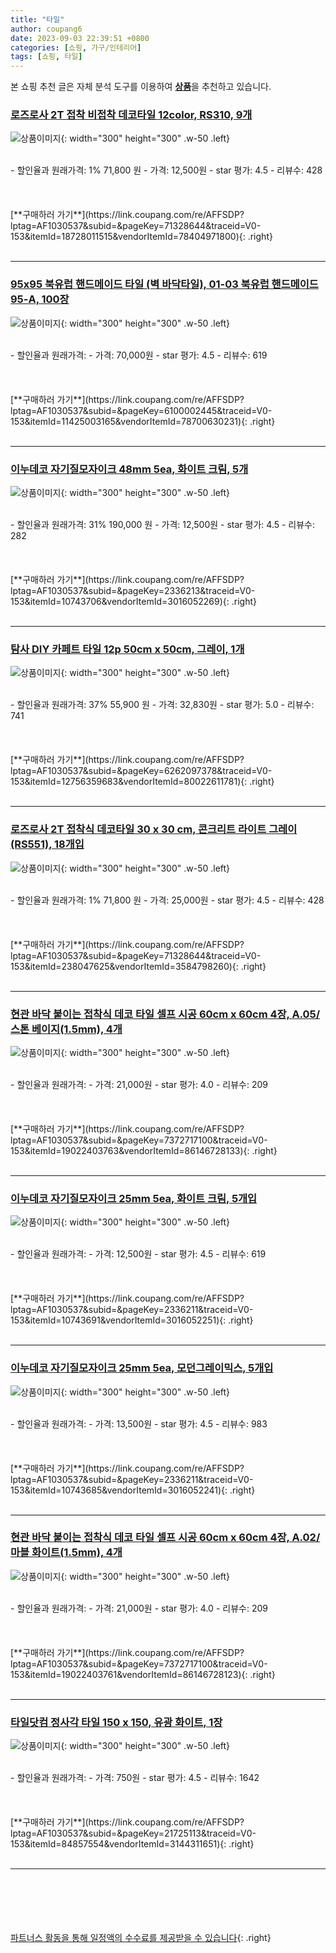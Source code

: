 ```yaml
---
title: "타일"
author: coupang6
date: 2023-09-03 22:39:51 +0800
categories: [쇼핑, 가구/인테리어]
tags: [쇼핑, 타일]
---
```


본 쇼핑 추천 글은 자체 분석 도구를 이용하여 [**상품**](https://link.coupang.com/a/bao1ui)을 추천하고 있습니다.

### [로즈로사 2T 접착 비접착 데코타일 12color, RS310, 9개](https://link.coupang.com/re/AFFSDP?lptag=AF1030537&subid=&pageKey=71328644&traceid=V0-153&itemId=18728011515&vendorItemId=78404971800)

![상품이미지](https://thumbnail8.coupangcdn.com/thumbnails/remote/230x230ex/image/vendor_inventory/72f0/25ad7c07ca78e8c5d00be05da3d14b2190ebf0092ef2b32b9a8a7a8db2c1.jpg){: width="300" height="300" .w-50 .left}


<br>
- 할인율과 원래가격: 1%  71,800   원
- 가격: 12,500원
- star 평가: 4.5
- 리뷰수: 428
<br>
<br>
<br>
<br>
[**구매하러 가기**](https://link.coupang.com/re/AFFSDP?lptag=AF1030537&subid=&pageKey=71328644&traceid=V0-153&itemId=18728011515&vendorItemId=78404971800){: .right}
<br>
<br>

---

### [95x95 북유럽 핸드메이드 타일 (벽 바닥타일), 01-03 북유럽 핸드메이드 95-A, 100장](https://link.coupang.com/re/AFFSDP?lptag=AF1030537&subid=&pageKey=6100002445&traceid=V0-153&itemId=11425003165&vendorItemId=78700630231)

![상품이미지](https://thumbnail9.coupangcdn.com/thumbnails/remote/230x230ex/image/vendor_inventory/c461/52802144d1578fe13f5ba0b82f1cfd491496da16efb31939cbaadf768696.jpg){: width="300" height="300" .w-50 .left}


<br>
- 할인율과 원래가격: 
- 가격: 70,000원
- star 평가: 4.5
- 리뷰수: 619
<br>
<br>
<br>
<br>
[**구매하러 가기**](https://link.coupang.com/re/AFFSDP?lptag=AF1030537&subid=&pageKey=6100002445&traceid=V0-153&itemId=11425003165&vendorItemId=78700630231){: .right}
<br>
<br>

---

### [이누데코 자기질모자이크 48mm 5ea, 화이트 크림, 5개](https://link.coupang.com/re/AFFSDP?lptag=AF1030537&subid=&pageKey=2336213&traceid=V0-153&itemId=10743706&vendorItemId=3016052269)

![상품이미지](https://thumbnail10.coupangcdn.com/thumbnails/remote/230x230ex/image/retail/images/2016/03/17/20/2/3655256e-c6ea-4358-8aa6-3bf1f4820c85.jpg){: width="300" height="300" .w-50 .left}


<br>
- 할인율과 원래가격: 31%  190,000   원
- 가격: 12,500원
- star 평가: 4.5
- 리뷰수: 282
<br>
<br>
<br>
<br>
[**구매하러 가기**](https://link.coupang.com/re/AFFSDP?lptag=AF1030537&subid=&pageKey=2336213&traceid=V0-153&itemId=10743706&vendorItemId=3016052269){: .right}
<br>
<br>

---

### [탐사 DIY 카페트 타일 12p 50cm x 50cm, 그레이, 1개](https://link.coupang.com/re/AFFSDP?lptag=AF1030537&subid=&pageKey=6262097378&traceid=V0-153&itemId=12756359683&vendorItemId=80022611781)

![상품이미지](https://thumbnail9.coupangcdn.com/thumbnails/remote/230x230ex/image/retail/images/5721125307940570-2546db19-98bc-4e7e-97d8-7a8ececbdc61.jpg){: width="300" height="300" .w-50 .left}


<br>
- 할인율과 원래가격: 37%  55,900   원
- 가격: 32,830원
- star 평가: 5.0
- 리뷰수: 741
<br>
<br>
<br>
<br>
[**구매하러 가기**](https://link.coupang.com/re/AFFSDP?lptag=AF1030537&subid=&pageKey=6262097378&traceid=V0-153&itemId=12756359683&vendorItemId=80022611781){: .right}
<br>
<br>

---

### [로즈로사 2T 접착식 데코타일 30 x 30 cm, 콘크리트 라이트 그레이(RS551), 18개입](https://link.coupang.com/re/AFFSDP?lptag=AF1030537&subid=&pageKey=71328644&traceid=V0-153&itemId=238047625&vendorItemId=3584798260)

![상품이미지](https://thumbnail10.coupangcdn.com/thumbnails/remote/230x230ex/image/retail/images/606518189409075-660bd457-78eb-48bf-8ec8-7cece55f878c.png){: width="300" height="300" .w-50 .left}


<br>
- 할인율과 원래가격: 1%  71,800   원
- 가격: 25,000원
- star 평가: 4.5
- 리뷰수: 428
<br>
<br>
<br>
<br>
[**구매하러 가기**](https://link.coupang.com/re/AFFSDP?lptag=AF1030537&subid=&pageKey=71328644&traceid=V0-153&itemId=238047625&vendorItemId=3584798260){: .right}
<br>
<br>

---

### [현관 바닥 붙이는 접착식 데코 타일 셀프 시공 60cm x 60cm 4장, A.05/스톤 베이지(1.5mm), 4개](https://link.coupang.com/re/AFFSDP?lptag=AF1030537&subid=&pageKey=7372717100&traceid=V0-153&itemId=19022403763&vendorItemId=86146728133)

![상품이미지](https://thumbnail10.coupangcdn.com/thumbnails/remote/230x230ex/image/vendor_inventory/1e0b/323b10e8f589c93d484ecb554fa32f90b3fbfe033a0a382080925c223d5d.jpg){: width="300" height="300" .w-50 .left}


<br>
- 할인율과 원래가격: 
- 가격: 21,000원
- star 평가: 4.0
- 리뷰수: 209
<br>
<br>
<br>
<br>
[**구매하러 가기**](https://link.coupang.com/re/AFFSDP?lptag=AF1030537&subid=&pageKey=7372717100&traceid=V0-153&itemId=19022403763&vendorItemId=86146728133){: .right}
<br>
<br>

---

### [이누데코 자기질모자이크 25mm 5ea, 화이트 크림, 5개입](https://link.coupang.com/re/AFFSDP?lptag=AF1030537&subid=&pageKey=2336211&traceid=V0-153&itemId=10743691&vendorItemId=3016052251)

![상품이미지](https://thumbnail7.coupangcdn.com/thumbnails/remote/230x230ex/image/product/image/vendoritem/2018/02/28/3016052251/c512ad8a-480e-4b2e-b37f-7bc086251659.jpg){: width="300" height="300" .w-50 .left}


<br>
- 할인율과 원래가격: 
- 가격: 12,500원
- star 평가: 4.5
- 리뷰수: 619
<br>
<br>
<br>
<br>
[**구매하러 가기**](https://link.coupang.com/re/AFFSDP?lptag=AF1030537&subid=&pageKey=2336211&traceid=V0-153&itemId=10743691&vendorItemId=3016052251){: .right}
<br>
<br>

---

### [이누데코 자기질모자이크 25mm 5ea, 모던그레이믹스, 5개입](https://link.coupang.com/re/AFFSDP?lptag=AF1030537&subid=&pageKey=2336211&traceid=V0-153&itemId=10743685&vendorItemId=3016052241)

![상품이미지](https://thumbnail7.coupangcdn.com/thumbnails/remote/230x230ex/image/retail/images/2016/03/17/20/4/e480d5d1-82f0-4e73-8576-6efd355c2a6a.jpg){: width="300" height="300" .w-50 .left}


<br>
- 할인율과 원래가격: 
- 가격: 13,500원
- star 평가: 4.5
- 리뷰수: 983
<br>
<br>
<br>
<br>
[**구매하러 가기**](https://link.coupang.com/re/AFFSDP?lptag=AF1030537&subid=&pageKey=2336211&traceid=V0-153&itemId=10743685&vendorItemId=3016052241){: .right}
<br>
<br>

---

### [현관 바닥 붙이는 접착식 데코 타일 셀프 시공 60cm x 60cm 4장, A.02/마블 화이트(1.5mm), 4개](https://link.coupang.com/re/AFFSDP?lptag=AF1030537&subid=&pageKey=7372717100&traceid=V0-153&itemId=19022403761&vendorItemId=86146728123)

![상품이미지](https://thumbnail7.coupangcdn.com/thumbnails/remote/230x230ex/image/vendor_inventory/12e8/34d75abffa004136c63fbe15ea36e13e632a290677b546b0cf31c0f256f6.jpg){: width="300" height="300" .w-50 .left}


<br>
- 할인율과 원래가격: 
- 가격: 21,000원
- star 평가: 4.0
- 리뷰수: 209
<br>
<br>
<br>
<br>
[**구매하러 가기**](https://link.coupang.com/re/AFFSDP?lptag=AF1030537&subid=&pageKey=7372717100&traceid=V0-153&itemId=19022403761&vendorItemId=86146728123){: .right}
<br>
<br>

---

### [타일닷컴 정사각 타일 150 x 150, 유광 화이트, 1장](https://link.coupang.com/re/AFFSDP?lptag=AF1030537&subid=&pageKey=21725113&traceid=V0-153&itemId=84857554&vendorItemId=3144311651)

![상품이미지](https://thumbnail10.coupangcdn.com/thumbnails/remote/230x230ex/image/vendor_inventory/0c6a/b0fa4756480c3361054c04a172e9d0ba8e4181bb45f5f75288d146d36380.jpg){: width="300" height="300" .w-50 .left}


<br>
- 할인율과 원래가격: 
- 가격: 750원
- star 평가: 4.5
- 리뷰수: 1642
<br>
<br>
<br>
<br>
[**구매하러 가기**](https://link.coupang.com/re/AFFSDP?lptag=AF1030537&subid=&pageKey=21725113&traceid=V0-153&itemId=84857554&vendorItemId=3144311651){: .right}
<br>
<br>

---
<br><br><br><br><br> [파트너스 활동을 통해 일정액의 수수료를 제공받을 수 있습니다](https://link.coupang.com/a/bao1ui){: .right}